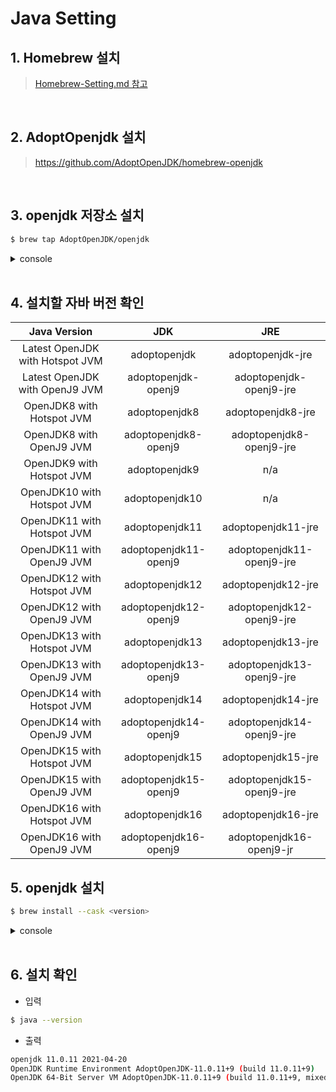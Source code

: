 # Java Setting

## __1. Homebrew 설치__
> [Homebrew-Setting.md 참고](/Mac-Setting/Homebrew-Settingbrew-Setting/Homebrew-Setting.md)

<br>

## __2. AdoptOpenjdk 설치__
> https://github.com/AdoptOpenJDK/homebrew-openjdk

<br>

## __3. openjdk 저장소 설치__
```bash
$ brew tap AdoptOpenJDK/openjdk
```

<details marakdown="1">
<summary>console</summary>

```bash
Running `brew update --preinstall`...
==> Auto-updated Homebrew!
Updated 1 tap (homebrew/core).
==> Updated Formulae
Updated 1 formula.

==> Tapping adoptopenjdk/openjdk
Cloning into '/usr/local/Homebrew/Library/Taps/adoptopenjdk/homebrew-openjdk'...
remote: Enumerating objects: 1996, done.
remote: Counting objects: 100% (60/60), done.
remote: Compressing objects: 100% (21/21), done.
remote: Total 1996 (delta 44), reused 54 (delta 39), pack-reused 1936
Receiving objects: 100% (1996/1996), 372.55 KiB | 8.28 MiB/s, done.
Resolving deltas: 100% (1424/1424), done.
Tapped 47 casks (69 files, 522.1KB).
```
</details>

<br>

## __4. 설치할 자바 버전 확인__
|Java Version|	JDK	|JRE|
|:---:|:---:|:---:|
|Latest OpenJDK with Hotspot JVM	|adoptopenjdk	        |adoptopenjdk-jre
|Latest OpenJDK with OpenJ9 JVM	    |adoptopenjdk-openj9	|adoptopenjdk-openj9-jre
|OpenJDK8 with Hotspot JVM	        |adoptopenjdk8	        |adoptopenjdk8-jre
|OpenJDK8 with OpenJ9 JVM	        |adoptopenjdk8-openj9	|adoptopenjdk8-openj9-jre
|OpenJDK9 with Hotspot JVM	        |adoptopenjdk9	        |n/a
|OpenJDK10 with Hotspot JVM	        |adoptopenjdk10	        |n/a
|OpenJDK11 with Hotspot JVM	        |adoptopenjdk11	        |adoptopenjdk11-jre
|OpenJDK11 with OpenJ9 JVM	        |adoptopenjdk11-openj9	|adoptopenjdk11-openj9-jre
|OpenJDK12 with Hotspot JVM	        |adoptopenjdk12	        |adoptopenjdk12-jre
|OpenJDK12 with OpenJ9 JVM	        |adoptopenjdk12-openj9	|adoptopenjdk12-openj9-jre
|OpenJDK13 with Hotspot JVM	        |adoptopenjdk13     	|adoptopenjdk13-jre
|OpenJDK13 with OpenJ9 JVM	        |adoptopenjdk13-openj9	|adoptopenjdk13-openj9-jre
|OpenJDK14 with Hotspot JVM	        |adoptopenjdk14	        |adoptopenjdk14-jre
|OpenJDK14 with OpenJ9 JVM	        |adoptopenjdk14-openj9	|adoptopenjdk14-openj9-jre
|OpenJDK15 with Hotspot JVM	        |adoptopenjdk15	        |adoptopenjdk15-jre
|OpenJDK15 with OpenJ9 JVM	        |adoptopenjdk15-openj9	|adoptopenjdk15-openj9-jre
|OpenJDK16 with Hotspot JVM	        |adoptopenjdk16	        |adoptopenjdk16-jre
|OpenJDK16 with OpenJ9 JVM	        |adoptopenjdk16-openj9	|adoptopenjdk16-openj9-jr

## __5. openjdk 설치__
```bash
$ brew install --cask <version>
```

<details markdown="1">
<summary>console</summary>

```bash
==> Downloading https://github.com/AdoptOpenJDK/openjdk11-binaries/releases/download/jdk-11.0.11%2B9/OpenJDK11U-jdk_x64_mac_hotspot_11.0.11_9.pkg
==> Downloading from https://objects.githubusercontent.com/github-production-release-asset-2e65be/140419044/15623b80-a2e2-11eb-89cd-bed191d70c46?X-Amz-Algorithm=AWS4-HMAC-SHA256&X-Amz-Credential=AKIAIWNJYAX4CSVEH53A%2F20220507%2Fus-east-1%2Fs3%2Faws4_r
######################################################################## 100.0%
==> Installing Cask adoptopenjdk11
==> Running installer for adoptopenjdk11; your password may be necessary.
Package installers may write to any location; options such as `--appdir` are ignored.
Password: <계정의 Password 입력>
installer: Package name is AdoptOpenJDK
installer: Installing at base path /
installer: The install was successful.
package-id: net.adoptopenjdk.11.jdk
version: 11.0.11+9
volume: /
location: 
install-time: 1651898674
🍺  adoptopenjdk11 was successfully installed!
```

</details>

<br>

## __6. 설치 확인__
- 입력
```bash
$ java --version
```
- 출력
```bash
openjdk 11.0.11 2021-04-20
OpenJDK Runtime Environment AdoptOpenJDK-11.0.11+9 (build 11.0.11+9)
OpenJDK 64-Bit Server VM AdoptOpenJDK-11.0.11+9 (build 11.0.11+9, mixed mode)
```
